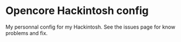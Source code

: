 # Opencore Hackintosh config

My personnal config for my Hackintosh. See the issues page for know problems and fix.
